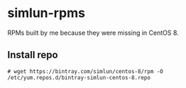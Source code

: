 # simlun-rpms

RPMs built by me because they were missing in CentOS 8.


## Install repo

```
# wget https://bintray.com/simlun/centos-8/rpm -O /etc/yum.repos.d/bintray-simlun-centos-8.repo
```
